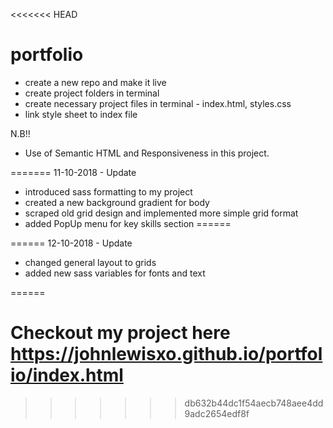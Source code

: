 <<<<<<< HEAD
# portfolio
- create a new repo and make it live
- create project folders in terminal
- create necessary project files in terminal - index.html, styles.css
- link style sheet to index file

N.B!!
- Use of Semantic HTML and Responsiveness in this project.

=======
11-10-2018 - Update

- introduced sass formatting to my project
- created a new background gradient for body
- scraped old grid design and implemented more simple grid format
- added PopUp menu for key skills section
======

======
12-10-2018 - Update

- changed general layout to grids
- added new sass variables for fonts and text

======


Checkout my project here https://johnlewisxo.github.io/portfolio/index.html
=======



>>>>>>> db632b44dc1f54aecb748aee4dd9adc2654edf8f
